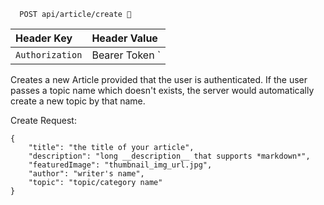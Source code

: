 ```http
  POST api/article/create 🔐
```

| Header Key      | Header Value               |
|:----------------|:---------------------------|
| `Authorization` | Bearer Token <User Token>` |

Creates a new Article provided that the user is authenticated. If the user passes a topic name which doesn't exists, the server would automatically create a new topic by that name.

Create Request:
```
{
    "title": "the title of your article",
    "description": "long __description__ that supports *markdown*",
    "featuredImage": "thumbnail_img_url.jpg",
    "author": "writer's name",
    "topic": "topic/category name"
}
```